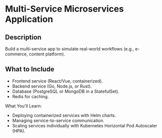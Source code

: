 # Multi-Service Microservices Application

## Description

Build a multi-service app to simulate real-world workflows (e.g., e-commerce, content platform).

## What to Include

- Frontend service (React/Vue, containerized).
- Backend service (Go, Node.js, or Rust).
- Database (PostgreSQL or MongoDB in a StatefulSet).
- Redis for caching.

What You'll Learn:

- Deploying containerized services with Helm charts.
- Managing service-to-service communication.
- Scaling services individually with Kubernetes Horizontal Pod Autoscaler (HPA).
